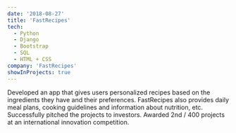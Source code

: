 ```yaml
---
date: '2018-08-27'
title: 'FastRecipes'
tech:
  - Python
  - Django
  - Bootstrap
  - SQL
  - HTML + CSS
company: 'FastRecipes'
showInProjects: true
---
```


Developed an app that gives users personalized recipes based on the ingredients they have and their preferences.
FastRecipes also provides daily meal plans, cooking guidelines and information about nutrition, etc.
Successfully pitched the projects to investors. Awarded 2nd / 400 projects at an international innovation competition.
